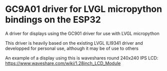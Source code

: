 # GC9A01 driver for LVGL micropython bindings on the ESP32
A driver for displays using the GC901 driver for use with LVGL micropython

This driver is heavily based on the existing LVGL ILI9341 driver and developped for personal use, although it may be of use to others

An example of a display using this is waveshares round 240x240 IPS LCD: https://www.waveshare.com/wiki/1.28inch_LCD_Module
